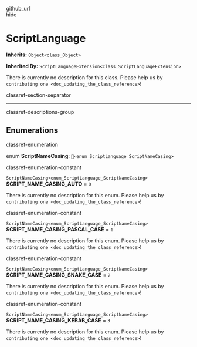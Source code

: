 github\_url  
hide

# ScriptLanguage

**Inherits:** `Object<class_Object>`

**Inherited By:**
`ScriptLanguageExtension<class_ScriptLanguageExtension>`

There is currently no description for this class. Please help us by
`contributing one <doc_updating_the_class_reference>`!

classref-section-separator

------------------------------------------------------------------------

classref-descriptions-group

## Enumerations

classref-enumeration

enum **ScriptNameCasing**: `🔗<enum_ScriptLanguage_ScriptNameCasing>`

classref-enumeration-constant

`ScriptNameCasing<enum_ScriptLanguage_ScriptNameCasing>`
**SCRIPT\_NAME\_CASING\_AUTO** = `0`

There is currently no description for this enum. Please help us by
`contributing one <doc_updating_the_class_reference>`!

classref-enumeration-constant

`ScriptNameCasing<enum_ScriptLanguage_ScriptNameCasing>`
**SCRIPT\_NAME\_CASING\_PASCAL\_CASE** = `1`

There is currently no description for this enum. Please help us by
`contributing one <doc_updating_the_class_reference>`!

classref-enumeration-constant

`ScriptNameCasing<enum_ScriptLanguage_ScriptNameCasing>`
**SCRIPT\_NAME\_CASING\_SNAKE\_CASE** = `2`

There is currently no description for this enum. Please help us by
`contributing one <doc_updating_the_class_reference>`!

classref-enumeration-constant

`ScriptNameCasing<enum_ScriptLanguage_ScriptNameCasing>`
**SCRIPT\_NAME\_CASING\_KEBAB\_CASE** = `3`

There is currently no description for this enum. Please help us by
`contributing one <doc_updating_the_class_reference>`!
